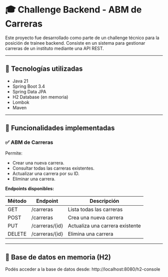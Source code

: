 # 🎓 Challenge Backend - ABM de Carreras

Este proyecto fue desarrollado como parte de un challenge técnico para la posición de trainee backend. Consiste en un sistema para gestionar carreras de un instituto mediante una API REST.

---

## 🚀 Tecnologías utilizadas

- Java 21  
- Spring Boot 3.4  
- Spring Data JPA  
- H2 Database (en memoria)  
- Lombok  
- Maven  

---

## 🧠 Funcionalidades implementadas

### ✅ ABM de Carreras

Permite:
- Crear una nueva carrera.
- Consultar todas las carreras existentes.
- Actualizar una carrera por su ID.
- Eliminar una carrera.

**Endpoints disponibles:**

| Método | Endpoint              | Descripción                     |
|--------|------------------------|---------------------------------|
| GET    | /carreras              | Lista todas las carreras        |
| POST   | /carreras              | Crea una nueva carrera          |
| PUT    | /carreras/{id}         | Actualiza una carrera existente |
| DELETE | /carreras/{id}         | Elimina una carrera             |

---

## 🧪 Base de datos en memoria (H2)

Podés acceder a la base de datos desde:
http://localhost:8080/h2-console

